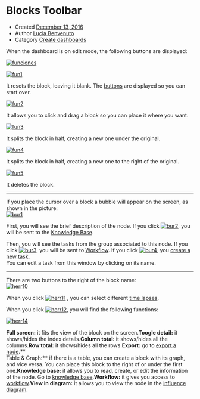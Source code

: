 # Blocks Toolbar

-   Created  [December 13, 2016](http://www.cubeplat.com:8081/wiki/knowledge-base/blocks-toolbar/)
-   Author  [Lucia Benvenuto](http://www.cubeplat.com:8081/wiki/en/author/lbenvenuto/ "Lucia Benvenuto")
-   Category  [Create dashboards](http://www.cubeplat.com:8081/wiki/en/article-categories/create-dashboards/)

When the dashboard is on edit mode, the following buttons are displayed:

[![funciones](http://www.cubeplat.com:8081/wiki/wp-content/uploads/2016/03/funciones.png)](http://www.cubeplat.com:8081/wiki/wp-content/uploads/2016/03/funciones.png)

[![fun1](http://www.cubeplat.com:8081/wiki/wp-content/uploads/2016/03/fun1.png)](http://www.cubeplat.com:8081/wiki/wp-content/uploads/2016/03/fun1.png)

It resets the block, leaving it blank. The  [buttons](http://www.cubeplat.com:8081/wiki/en/knowledge-base/create-blocks/)  are displayed so you can start over.

[![fun2](http://www.cubeplat.com:8081/wiki/wp-content/uploads/2016/03/fun2.png)](http://www.cubeplat.com:8081/wiki/wp-content/uploads/2016/03/fun2.png)

It allows you to click and drag a block so you can place it where you want.

[![fun3](http://www.cubeplat.com:8081/wiki/wp-content/uploads/2016/03/fun3.png)](http://www.cubeplat.com:8081/wiki/wp-content/uploads/2016/03/fun3.png)

It splits the block in half, creating a new one under the original.

[![fun4](http://www.cubeplat.com:8081/wiki/wp-content/uploads/2016/03/fun4.png)](http://www.cubeplat.com:8081/wiki/wp-content/uploads/2016/03/fun4.png)

It splits the block in half, creating a new one to the right of the original.

[![fun5](http://www.cubeplat.com:8081/wiki/wp-content/uploads/2016/03/fun5.png)](http://www.cubeplat.com:8081/wiki/wp-content/uploads/2016/03/fun5.png)

It deletes the block.

----------

If you place the cursor over a block a bubble will appear on the screen, as shown in the picture:  
[![bur1](http://www.cubeplat.com:8081/wiki/wp-content/uploads/2016/07/bur1.png)](http://www.cubeplat.com:8081/wiki/wp-content/uploads/2016/07/bur1.png)

First, you will see the brief description of the node. If you click  [![bur2](http://www.cubeplat.com:8081/wiki/wp-content/uploads/2016/07/bur2.png)](http://www.cubeplat.com:8081/wiki/wp-content/uploads/2016/07/bur2.png), you will be sent to the  [Knowledge Base](http://www.cubeplat.com:8081/wiki/en/knowledge-base/knowledge-base-2/).

Then, you will see the tasks from the group associated to this node. If you click  [![bur3](http://www.cubeplat.com:8081/wiki/wp-content/uploads/2016/07/bur3.png)](http://www.cubeplat.com:8081/wiki/wp-content/uploads/2016/07/bur3.png), you will be sent to  [Workflow](http://www.cubeplat.com:8081/wiki/en/knowledge-base/gantt-2/). If you click [![bur4](http://www.cubeplat.com:8081/wiki/wp-content/uploads/2016/07/bur4.png)](http://www.cubeplat.com:8081/wiki/wp-content/uploads/2016/07/bur4.png), you  [create a new task](http://www.cubeplat.com:8081/wiki/en/knowledge-base/gantt-2/#New_task).  
You can edit a task from this window by clicking on its name.

----------

There are two buttons to the right of the block name:  
[![herr10](http://www.cubeplat.com:8081/wiki/wp-content/uploads/2016/06/herr10.png)](http://www.cubeplat.com:8081/wiki/wp-content/uploads/2016/06/herr10.png)

When you click [![herr11](http://www.cubeplat.com:8081/wiki/wp-content/uploads/2016/06/herr11.png)](http://www.cubeplat.com:8081/wiki/wp-content/uploads/2016/06/herr11.png) , you can select different  [time lapses](http://www.cubeplat.com:8081/wiki/en/knowledge-base/time-frame-2/).

When you click  [![herr12](http://www.cubeplat.com:8081/wiki/wp-content/uploads/2016/06/herr12.png)](http://www.cubeplat.com:8081/wiki/wp-content/uploads/2016/06/herr12.png), you will find the following functions:

[![herr14](http://www.cubeplat.com:8081/wiki/wp-content/uploads/2016/06/herr14.png)](http://www.cubeplat.com:8081/wiki/wp-content/uploads/2016/06/herr14.png)

**Full screen:** it fits the view of the block on the screen.**Toogle detail:** it shows/hides the index details.**Column total:** it shows/hides all the columns.**Row total:**  it shows/hides all the rows.**Export:** go to [export a node](http://www.cubeplat.com:8081/wiki/en/knowledge-base/dashboard-toolbar-2/#Export_node).**  
Table & Graph:**  if there is a table, you can create a block with its graph, and vice versa. You can place this block to the right of or under the first one.**Knowledge base:** it allows you to read, create, or edit the information of the node. Go to  [knowledge base](http://www.cubeplat.com:8081/wiki/en/knowledge-base/knowledge-base-2/).**Workflow:** it gives you access to [workflow](http://www.cubeplat.com:8081/wiki/en/knowledge-base/gantt-2/).**View in diagram:** it allows you to view the node in the  [influence diagram](http://www.cubeplat.com:8081/wiki/en/knowledge-base/influence-diagram/).
<!--stackedit_data:
eyJoaXN0b3J5IjpbNzg3MTAwNTA0XX0=
-->